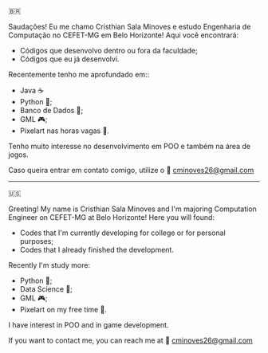 :brazil:

Saudações! Eu me chamo Cristhian Sala Minoves e estudo Engenharia de Computação no CEFET-MG em Belo Horizonte! Aqui você encontrará:
- Códigos que desenvolvo dentro ou fora da faculdade;
- Códigos que eu já desenvolvi.

Recentemente tenho me aprofundado em::
- Java :coffee:
- Python :snake:;
- Banco de Dados 	:game_die:;
- GML :video_game:;
- Pixelart nas horas vagas :art:.

Tenho muito interesse no desenvolvimento em POO e também na área de jogos.

Caso queira entrar em contato comigo, utilize o :email: cminoves26@gmail.com

---------------------------------------------------------------------------------------------------------------------------------------------------------------------------------
:us:

Greeting! My name is Cristhian Sala Minoves and I'm majoring Computation Engineer on CEFET-MG at Belo Horizonte! Here you will found:
- Codes that I'm currently developing for college or for personal purposes;
- Codes that I already finished the development.

Recently I'm study more:
- Python :snake:;
- Data Science 	:game_die:;
- GML :video_game:;
- Pixelart on my free time :art:.

I have interest in POO and in game development.

If you want to contact me, you can reach me at :email: cminoves26@gmail.com

